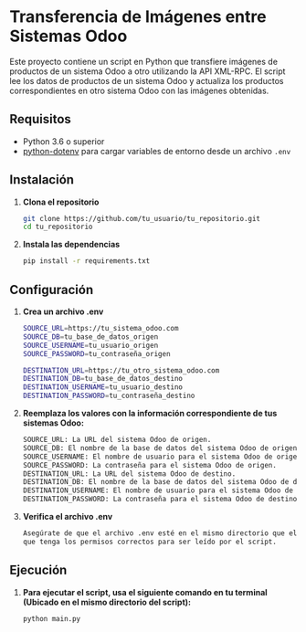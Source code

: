 # Transferencia de Imágenes entre Sistemas Odoo

Este proyecto contiene un script en Python que transfiere imágenes de productos de un sistema Odoo a otro utilizando la API XML-RPC. El script lee los datos de productos de un sistema Odoo y actualiza los productos correspondientes en otro sistema Odoo con las imágenes obtenidas.

## Requisitos

- Python 3.6 o superior
- [python-dotenv](https://pypi.org/project/python-dotenv/) para cargar variables de entorno desde un archivo `.env`

## Instalación

1. **Clona el repositorio**

   ```bash
   git clone https://github.com/tu_usuario/tu_repositorio.git
   cd tu_repositorio
   
2. **Instala las dependencias**

   ```bash
   pip install -r requirements.txt
   
## Configuración

1. **Crea un archivo .env**

   ```bash
   SOURCE_URL=https://tu_sistema_odoo.com
   SOURCE_DB=tu_base_de_datos_origen
   SOURCE_USERNAME=tu_usuario_origen
   SOURCE_PASSWORD=tu_contraseña_origen

   DESTINATION_URL=https://tu_otro_sistema_odoo.com
   DESTINATION_DB=tu_base_de_datos_destino
   DESTINATION_USERNAME=tu_usuario_destino
   DESTINATION_PASSWORD=tu_contraseña_destino

2. **Reemplaza los valores con la información correspondiente de tus sistemas Odoo:**

   ```bash
   SOURCE_URL: La URL del sistema Odoo de origen.
   SOURCE_DB: El nombre de la base de datos del sistema Odoo de origen.
   SOURCE_USERNAME: El nombre de usuario para el sistema Odoo de origen.
   SOURCE_PASSWORD: La contraseña para el sistema Odoo de origen.
   DESTINATION_URL: La URL del sistema Odoo de destino.
   DESTINATION_DB: El nombre de la base de datos del sistema Odoo de destino.
   DESTINATION_USERNAME: El nombre de usuario para el sistema Odoo de destino.
   DESTINATION_PASSWORD: La contraseña para el sistema Odoo de destino.

3. **Verifica el archivo .env**

   ```bash
   Asegúrate de que el archivo .env esté en el mismo directorio que el script y 
   que tenga los permisos correctos para ser leído por el script.
   
## Ejecución

1. **Para ejecutar el script, usa el siguiente comando en tu terminal (Ubicado en el mismo directorio del script):**

   ```bash
   python main.py
